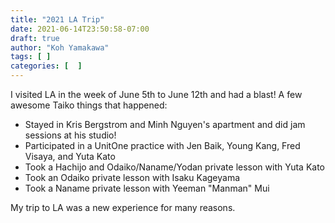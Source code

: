 ```yaml
---
title: "2021 LA Trip"
date: 2021-06-14T23:50:58-07:00
draft: true
author: "Koh Yamakawa"
tags: [ ]
categories: [  ]
---
```

I visited LA in the week of June 5th to June 12th and had a blast!  A few awesome Taiko things that happened:

* Stayed in Kris Bergstrom and Minh Nguyen's apartment and did jam sessions at his studio!
* Participated in a UnitOne practice with Jen Baik, Young Kang, Fred Visaya, and Yuta Kato
* Took a Hachijo and Odaiko/Naname/Yodan private lesson with Yuta Kato
* Took an Odaiko private lesson with Isaku Kageyama
* Took a Naname private lesson with Yeeman "Manman" Mui

My trip to LA was a new experience for many reasons.

